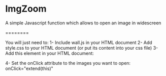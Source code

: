 ImgZoom
=======

A simple Javascript function which allows to open an image in widescreen


========

You will just need to:
1- Include wall.js in your HTML document
2- Add style.css to your HTML document (or put its content into your css file)
3- Add this element in your HTML document:
<div id="Wallpaper"></div>
4- Set the onClick attribute to the images you want to open: onClick="extend(this)"


